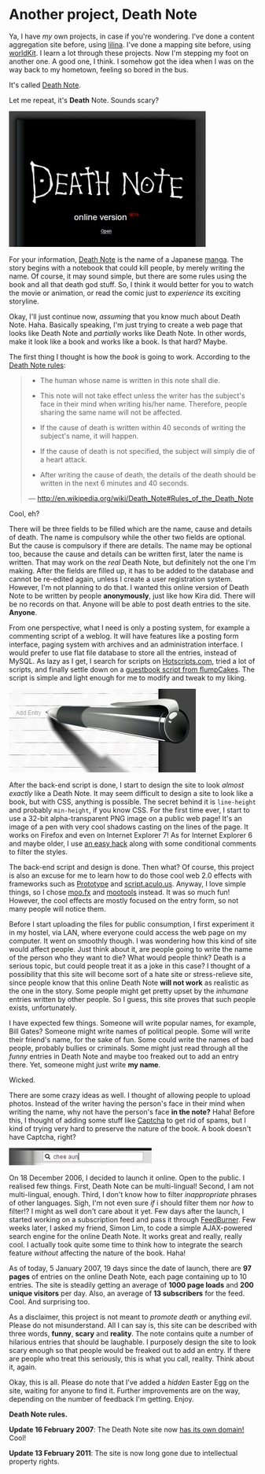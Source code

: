 Another project, Death Note
===

Ya, I have *my* own projects, in case if you're wondering. I've done a content aggregation site before, using [lilina](http://lilina.sourceforge.net/). I've done a mapping site before, using [worldKit](http://worldkit.org/). I learn a lot through these projects. Now I'm stepping my foot on another one. A good one, I think. I somehow got the idea when I was on the way back to my hometown, feeling so bored in the bus.

It's called [Death Note](http://www.deathnoteonline.com/ "Death Note (online)").

Let me repeat, it's **Death** Note. Sounds scary?

[![Death Note, online version beta, web site. Front cover.](../images/screenshots/web/deathnote_online_beta_web_site_front_cover.png)](http://www.deathnoteonline.com/ "Death Note (online)")

For your information, [Death Note](http://en.wikipedia.org/wiki/Death_Note) is the name of a Japanese [manga](http://en.wikipedia.org/wiki/Manga). The story begins with a notebook that could kill people, by merely writing the name. Of course, it may sound simple, but there are some rules using the book and all that death god stuff. So, I think it would better for you to watch the movie or animation, or read the comic just to *experience* its exciting storyline.

Okay, I'll just continue now, *assuming* that you know much about Death Note. Haha. Basically speaking, I'm just trying to create a web page that looks like Death Note and *partially* works like Death Note. In other words, make it look like a book and works like a book. Is that hard? Maybe.

The first thing I thought is how the *book* is going to work. According to the [Death Note rules](http://en.wikipedia.org/wiki/Death_Note#Rules_of_the_Death_Note "Rules of the Death Note"):

> - The human whose name is written in this note shall die.
>
> - This note will not take effect unless the writer has the subject's face in their mind when writing his/her name. Therefore, people sharing the same name will not be affected.
>
> - If the cause of death is written within 40 seconds of writing the subject's name, it will happen.
>
> - If the cause of death is not specified, the subject will simply die of a heart attack.
>
> - After writing the cause of death, the details of the death should be written in the next 6 minutes and 40 seconds.
>
> — <http://en.wikipedia.org/wiki/Death_Note#Rules_of_the_Death_Note>

Cool, eh?

There will be three fields to be filled which are the name, cause and details of death. The name is compulsory while the other two fields are optional. But the cause is compulsory if there are details. The name may be optional too, because the cause and details can be written first, later the name is written. That may work on the *real* Death Note, but definitely not the one I'm making. After the fields are filled up, it has to be added to the database and cannot be re-edited again, unless I create a user registration system. However, I'm not planning to do that. I wanted this online version of Death Note to be written by people **anonymously**, just like how Kira did. There will be no records on that. Anyone will be able to post death entries to the site. **Anyone**.

From one perspective, what I need is only a posting system, for example a commenting script of a weblog. It will have features like a posting form interface, paging system with archives and an administration interface. I would prefer to use flat file database to store all the entries, instead of MySQL. As lazy as I get, I search for scripts on [Hotscripts.com](http://hotscripts.com/), tried a lot of scripts, and finally settle down on a [guestbook script from flumpCakes](http://flumpcakes.co.uk/php/guestbook/). The script is simple and light enough for me to modify and tweak to my liking.

![Death Note pen image, with shadows blending into the lines of the paper background, on the Death Note online web site](../images/screenshots/web/deathnote_online_beta_web_site_pen.jpg)

After the back-end script is done, I start to design the site to look *almost exactly* like a Death Note. It may seem difficult to design a site to look like a book, but with CSS, anything is possible. The secret behind it is `line-height` and probably `min-height`, if you know CSS. For the first time ever, I start to use a 32-bit alpha-transparent PNG image on a public web page! It's an image of a pen with very cool shadows casting on the lines of the page. It works on Firefox and even on Internet Explorer 7! As for Internet Explorer 6 and maybe older, I use [an easy hack](http://blog.bjorkoy.com/2006/12/12/flawless-and-fast-png-support-in-ie6/ "
The easiest way to PNG support in IE6 ") along with some conditional comments to filter the styles.

The back-end script and design is done. Then what? Of course, this project is also an excuse for me to learn how to do those cool web 2.0 effects with frameworks such as [Prototype](http://prototype.conio.net/ "Prototype JavaScript Framework") and [script.aculo.us](http://script.aculo.us/). Anyway, I love simple things, so I chose [moo.fx](http://moofx.mad4milk.net/) and [mootools](http://mootools.net/) instead. It was so much fun! However, the cool effects are mostly focused on the entry form, so not many people will notice them.

Before I start uploading the files for public consumption, I first experiment it in my hostel, via LAN, where everyone could access the web page on my computer. It went on smoothly though. I was wondering how this kind of site would affect people. Just think about it, are people going to write the name of the person who they want to die? What would people think? Death is a serious topic, but could people treat it as a joke in this case? I thought of a possibility that this site will become sort of a hate site or stress-relieve site, since people know that this online Death Note **will not work** as realistic as the one in the story. Some people might get pretty upset by the *inhumane* entries written by other people. So I guess, this site proves that such people exists, unfortunately.

I have expected few things. Someone will write popular names, for example, Bill Gates? Someone might write names of political people. Some will write their friend's name, for the sake of fun. Some could write the names of bad people, probably bullies or criminals. Some might just read through all the *funny* entries in Death Note and maybe too freaked out to add an entry there. Yet, someone might just write **my name**.

Wicked.

There are some crazy ideas as well. I thought of allowing people to upload photos. Instead of the writer having the person's face in their mind when writing the name, why not have the person's face **in the note?** Haha! Before this, I thought of adding some stuff like [Captcha](http://en.wikipedia.org/wiki/Captcha) to get rid of spams, but I kind of trying very hard to preserve the nature of the book. A book doesn't have Captcha, right?

![Search form with 'chee aun' typed into the textbox, on the Death Note online web site](../images/screenshots/web/deathnote_online_beta_web_site_search_form_textbox_chee_aun.png)

On 18 December 2006, I decided to launch it online. Open to the public. I realised few things. First, Death Note can be multi-lingual! Second, I am not multi-lingual, enough. Third, I don't know how to filter *inappropriate* phrases of other languages. Sigh, I'm not even sure *if* i should filter them nor *how* to filter!? I might as well don't care about it yet. Few days after the launch, I started working on a subscription feed and pass it through [FeedBurner](http://feedburner.com/). Few weeks later, I asked my friend, Simon Lim, to code a simple AJAX-powered search engine for the online Death Note. It works great and really, really cool. I actually took quite some time to think how to integrate the search feature *without* affecting the nature of the book. Haha!

As of today, 5 January 2007, 19 days since the date of launch, there are **97 pages** of entries on the online Death Note, each page containing up to 10 entries. The site is steadily getting an average of **1000 page loads** and **200 unique visitors** per day. Also, an average of **13 subscribers** for the feed. Cool. And surprising too.

As a disclaimer, this project is not meant to *promote death* or anything *evil*. Please do not misunderstand. All I can say is, this site can be described with three words, **funny**, **scary** and **reality**. The note contains quite a number of hilarious entries that should be laughable. I purposely design the site to look scary enough so that people would be freaked out to add an entry. If there are people who treat this seriously, this is what you call, reality. Think about it, again.

Okay, this is all. Please do note that I've added a *hidden* Easter Egg on the site, waiting for anyone to find it. Further improvements are on the way, depending on the number of feedback I'm getting. Enjoy.

**Death Note rules.**

**Update 16 February 2007**: The Death Note site now [has its own domain!](http://www.deathnoteonline.com/ "Death Note (online)") Cool!

**Update 13 February 2011**: The site is now long gone due to intellectual property rights.
